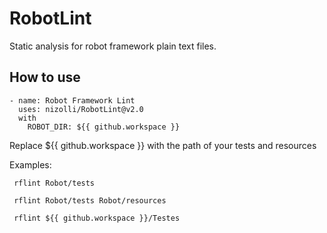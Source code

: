 # RobotLint

Static analysis for robot framework plain text files.

## How to use
    - name: Robot Framework Lint
      uses: nizolli/RobotLint@v2.0
      with
        ROBOT_DIR: ${{ github.workspace }}
  
Replace ${{ github.workspace }} with the path of your tests and resources

Examples:
     
     rflint Robot/tests
     
     rflint Robot/tests Robot/resources
     
     rflint ${{ github.workspace }}/Testes
